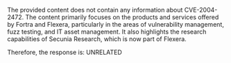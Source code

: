 The provided content does not contain any information about CVE-2004-2472. The content primarily focuses on the products and services offered by Fortra and Flexera, particularly in the areas of vulnerability management, fuzz testing, and IT asset management. It also highlights the research capabilities of Secunia Research, which is now part of Flexera.

Therefore, the response is: UNRELATED